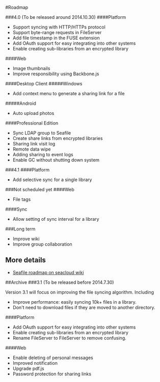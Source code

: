 #Roadmap

###4.0 (To be released around 2014.10.30)
####Platform
 - Support syncing with HTTP/HTTPs protocol
 - Support byte-range requests in FileServer
 - Add file timestamp in the FUSE extension
 - Add OAuth support for easy integrating into other systems
 - Enable creating sub-libraries from an encrypted library

####Web
 - Image thumbnails
 - Improve responsibility using Backbone.js

####Desktop Client
#####Windows
 - Add context menu to generate a sharing link for a file

#####Android
 - Auto upload photos

####Professional Edition
 - Sync LDAP group to Seafile
 - Create share links from encrypted libraries
 - Sharing link visit log
 - Remote data wipe
 - Adding sharing to event logs
 - Enable GC without shutting down system

###4.1
####Platform
 - Add selective sync for a single library

###Not scheduled yet
####Web
 - File tags

####Sync
 - Allow setting of sync interval for a library

###Long term
 - Improve wiki
 - Improve group collaboration

## More details

- [Seafile roadmap on seacloud wiki](http://seacloud.cc/group/3/wiki/seafile-roadmap-3-x/)

##Archive
###3.1 (To be released before 2014.7.30)

Version 3.1 will focus on improving the file syncing algorithm. Including

- Improve performance: easily syncing 10k+ files in a library.
- Don't need to download files if they are moved to another directory.

####Platform

- Add OAuth support for easy integrating into other systems
- Enable creating sub-libraries from an encrypted library
- Rename FileServer to FileServer to remove confusing.

####Web

- Enable deleting of personal messages
- Improved notification
- Upgrade pdf.js
- Password protection for sharing links
